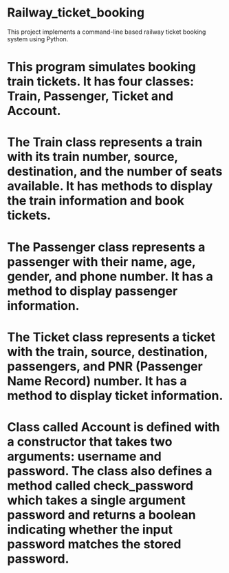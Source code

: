# Railway_ticket_booking
This project implements a command-line based railway ticket booking system using Python. 

# This program simulates booking train tickets. It has four classes: Train, Passenger, Ticket and Account.

# The Train class represents a train with its train number, source, destination, and the number of seats available. It has methods to display the train information and book tickets.

# The Passenger class represents a passenger with their name, age, gender, and phone number. It has a method to display passenger information.

# The Ticket class represents a ticket with the train, source, destination, passengers, and PNR (Passenger Name Record) number. It has a method to display ticket information.

# Class called Account is defined with a constructor that takes two arguments: username and password. The class also defines a method called check_password which takes a single argument password and returns a boolean indicating whether the input password matches the stored password.

